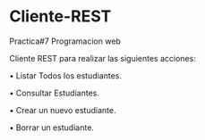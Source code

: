 # Cliente-REST
Practica#7 Programacion web

Cliente REST para realizar las siguientes acciones: 

• Listar Todos los estudiantes.

• Consultar Estudiantes.

• Crear un nuevo estudiante.

• Borrar un estudiante.
